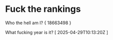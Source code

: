 # Fuck the rankings

Who the hell am I?
{ 18663498 }

What fucking year is it?
[ 2025-04-29T10:13:20Z ]
